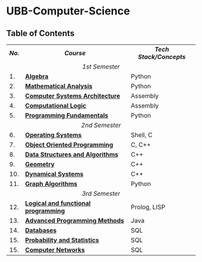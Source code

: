 # UBB-Computer-Science

## Table of Contents
<table align=center>
  <tr align=center>
    <td> <b><i>No.</b></i> </td>
    <td> <b><i>Course</b></i> </td>
    <td><b><i>Tech Stack/Concepts</b></i></td>
  </tr>
  <tr>
    <td colspan=3 align=center><i>1st Semester</i></td>
  </tr>
  <tr>
     <td> 1. </td>
    <td> <a href=""><b>Algebra</b></a> </td>
    <td> Python </td>
  </tr>
  <tr>
     <td> 2. </td>
    <td> <a href=""><b>Mathematical Analysis</b></a> </td>
    <td> Python </td>
  </tr>
  <tr>
     <td> 3. </td>
    <td> <a href="https://github.com/913-Horvath-Krisztina/UBB-Computer-Science/tree/main/Semester%201/Computer%20Systems%20Architecture"><b>Computer Systems Architecture</b></a> </td>
    <td> Assembly </td>
  </tr>
  <td> 4. </td>
    <td> <a href=""><b>Computational Logic</b></a> </td>
    <td> Assembly </td>
  </tr>
  <td> 5. </td>
    <td> <a href="https://github.com/913-Horvath-Krisztina/UBB-Computer-Science/tree/main/Semester%201/Programming%20Fundamentals"><b>Programming Fundamentals</b></a> </td>
    <td> Python </td>
  </tr>
  <tr>
    <td colspan=3 align=center><i>2nd Semester</i></td>
  </tr>
  <tr>
     <td> 6. </td>
    <td> <a href="https://github.com/913-Horvath-Krisztina/UBB-Computer-Science/tree/main/Semester%202/Operating%20Systems"><b>Operating Systems</b></a> </td>
    <td> Shell, C </td>
  </tr>
  <tr>
    <td> 7. </td>
    <td> <a href="https://github.com/913-Horvath-Krisztina/UBB-Computer-Science/tree/main/Semester%202/Object%20Oriented%20Programming"><b>Object Oriented Programming</b></a> </td>
    <td> C, C++ </td>
  </tr>
  <tr>
     <td> 8. </td>
    <td> <a href="https://github.com/913-Horvath-Krisztina/UBB-Computer-Science/tree/main/Semester%202/Data%20Structures%20and%20Algorithms"><b>Data Structures and Algorithms</b></a> </td>
    <td> C++ </td>
  </tr>
   <tr>
     <td> 9. </td>
    <td> <a href=""><b>Geometry</b></a> </td>
    <td> C++ </td>
  </tr>
  <tr>
     <td> 10. </td>
    <td> <a href=""><b>Dynamical Systems</b></a> </td>
    <td> C++ </td>
  </tr>
  <tr>
     <td> 11. </td>
    <td> <a href="https://github.com/913-Horvath-Krisztina/UBB-Computer-Science/tree/main/Semester%202/Graph%20Algorithms"><b>Graph Algorithms</b></a> </td>
    <td> Python </td>
  </tr>
  <tr>
    <td colspan=3 align=center><i>3rd Semester</i></td>
  </tr>
  <tr>
     <td> 12. </td>
    <td> <a href="https://github.com/913-Horvath-Krisztina/UBB-Computer-Science/tree/main/Semester%203/Logical-and-functional-programming"><b>Logical and functional programming</b></a> </td>
    <td> Prolog, LISP </td>
  </tr>
  <tr>
     <td> 13. </td>
    <td> <a href="https://github.com/913-Horvath-Krisztina/UBB-Computer-Science/tree/main/Semester%203/Advanced%20Programming%20Methods/Labs/A1"><b>Advanced Programming Methods</b></a> </td>
    <td> Java </td>
  </tr>
  <tr>
     <td> 14. </td>
    <td> <a href=""><b>Databases</b></a> </td>
    <td> SQL </td>
  </tr>
  <tr>
     <td> 15. </td>
    <td> <a href=""><b>Probability and Statistics</b></a> </td>
    <td> SQL </td>
  </tr>
  <tr>
     <td> 15. </td>
    <td> <a href=""><b>Computer Networks</b></a> </td>
    <td> SQL </td>
  </tr>
 </table>


   
